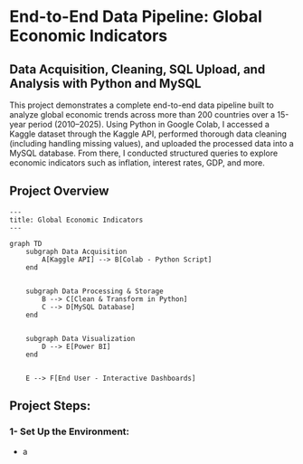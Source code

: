 # End-to-End Data Pipeline: Global Economic Indicators

## Data Acquisition, Cleaning, SQL Upload, and Analysis with Python and MySQL

This project demonstrates a complete end-to-end data pipeline built to analyze global economic trends across more than 200 countries over a 15-year period (2010–2025). Using Python in Google Colab, I accessed a Kaggle dataset through the Kaggle API, performed thorough data cleaning (including handling missing values), and uploaded the processed data into a MySQL database. From there, I conducted structured queries to explore economic indicators such as inflation, interest rates, GDP, and more.

## Project Overview

```mermaid
---
title: Global Economic Indicators
---

graph TD
    subgraph Data Acquisition
        A[Kaggle API] --> B[Colab - Python Script]
    end


    subgraph Data Processing & Storage
        B --> C[Clean & Transform in Python]
        C --> D[MySQL Database]
    end


    subgraph Data Visualization
        D --> E[Power BI]
    end


    E --> F[End User - Interactive Dashboards]
```

## Project Steps:

### 1- Set Up the Environment:
* a
